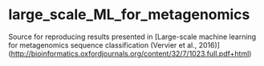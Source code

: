 # large_scale_ML_for_metagenomics
Source for reproducing results presented in [Large-scale machine learning for metagenomics sequence classification (Vervier et al., 2016)] (http://bioinformatics.oxfordjournals.org/content/32/7/1023.full.pdf+html)
